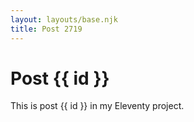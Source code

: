 ```yaml
---
layout: layouts/base.njk
title: Post 2719
---
```


# Post {{ id }}

This is post {{ id }} in my Eleventy project.
